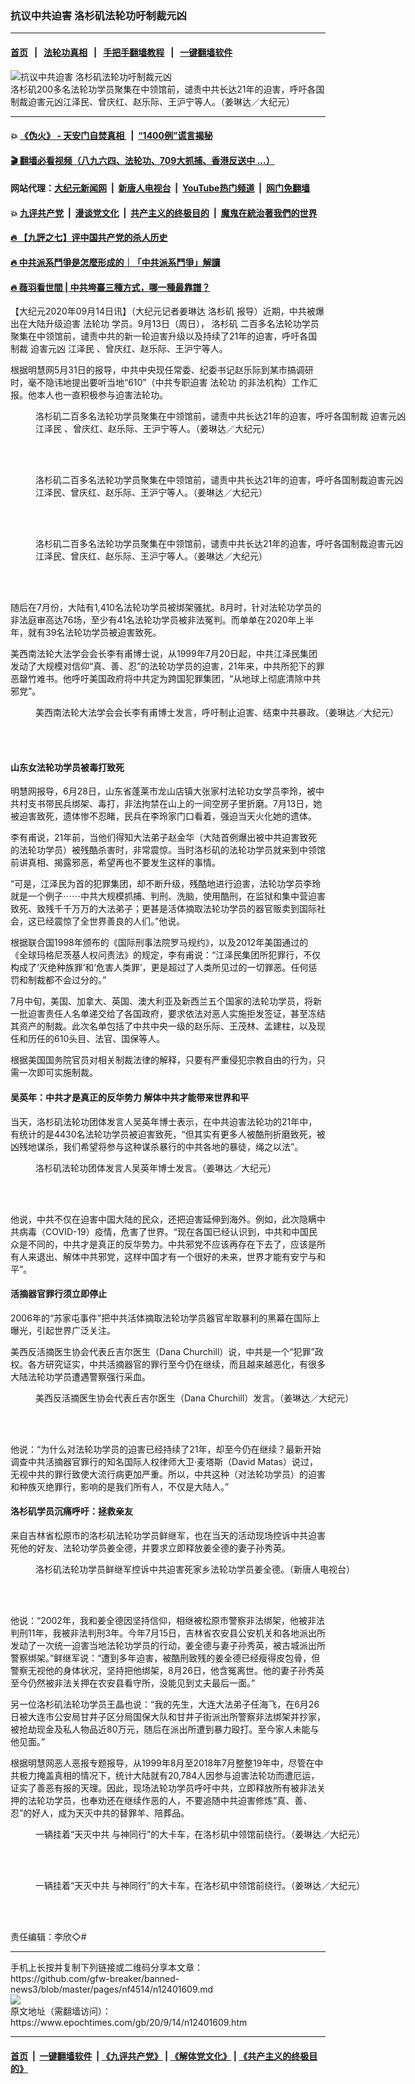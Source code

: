 ### 抗议中共迫害 洛杉矶法轮功吁制裁元凶
------------------------

#### [首页](https://github.com/gfw-breaker/banned-news3/blob/master/README.md) &nbsp;&nbsp;|&nbsp;&nbsp; [法轮功真相](https://github.com/begood0513/basic/blob/master/README.md)  &nbsp;&nbsp;|&nbsp;&nbsp; [手把手翻墙教程](https://github.com/gfw-breaker/guides/wiki)  &nbsp;&nbsp;|&nbsp;&nbsp; [一键翻墙软件](https://github.com/gfw-breaker/nogfw/blob/master/README.md)  



<div><img alt="抗议中共迫害 洛杉矶法轮功吁制裁元凶" class="attachment-djy_600_400 size-djy_600_400 wp-post-image" src="https://i.epochtimes.com/assets/uploads/2020/09/1-4-1-600x400.jpg"/>
<div class="caption">
 洛杉矶200多名法轮功学员聚集在中领馆前，谴责中共长达21年的迫害，呼吁各国制裁迫害元凶江泽民、曾庆红、赵乐际、王沪宁等人。（姜琳达／大纪元）
</div></div><hr/>

#### 💥 [《伪火》 - 天安门自焚真相 ](http://141.164.51.119:10000/videos/blog/weihuo.html)&nbsp; |&nbsp; [“1400例”谎言揭秘  ](http://141.164.51.119:10000/videos/blog/jiexi1400.html)

#### [ 🎬  翻墙必看视频（八九六四、法轮功、709大抓捕、香港反送中 ...）](https://github.com/gfw-breaker/links/blob/master/banned.md)

#### 网站代理：[大纪元新闻网](http://167.172.10.89:10080/gb/) &nbsp;|&nbsp; [新唐人电视台](http://167.172.10.89:8808/gb/)  &nbsp;|&nbsp; [YouTube热门频道](http://158.247.203.241/youtube.html) &nbsp;|&nbsp; [网门免翻墙](http://158.247.203.241:11000/show.aspx?name=ogHome)

#### 💥 [九评共产党](http://141.164.51.119:10000/videos/res/jiuping/)&nbsp; |&nbsp; [漫谈党文化](http://141.164.51.119:10000/videos/res/mtdwh/)&nbsp; |&nbsp; [共产主义的终极目的](http://141.164.51.119:10000/videos/res/zjmd/)&nbsp; |&nbsp; [魔鬼在統治著我們的世界](http://141.164.51.119:10000/videos/res/TheSpecter/)  

#### [ 🔥  【九評之七】评中国共产党的杀人历史](http://141.164.51.119:10000/videos/news/../res/jiuping/index.html)

#### [ 🔥  中共派系鬥爭是怎麼形成的｜「中共派系鬥爭」解讀](http://141.164.51.119:10000/videos/news/don02.html)

#### [ 🔥  薇羽看世間 | 中共垮臺三種方式，哪一種最靠譜？](http://141.164.51.119:10000/videos/news/weiyu01.html)

<div><p>
 【大纪元2020年09月14日讯】（大纪元记者姜琳达
 <ok href="https://www.epochtimes.com/gb/tag/%E6%B4%9B%E6%9D%89%E7%9F%B6.html">
  洛杉矶
 </ok>
 报导）近期，中共被爆出在大陆升级迫害
 <ok href="https://www.epochtimes.com/gb/tag/%E6%B3%95%E8%BD%AE%E5%8A%9F.html">
  法轮功
 </ok>
 学员。9月13日（周日），
 <ok href="https://www.epochtimes.com/gb/tag/%E6%B4%9B%E6%9D%89%E7%9F%B6.html">
  洛杉矶
 </ok>
 二百多名法轮功学员聚集在中领馆前，谴责中共的新一轮迫害升级以及持续了21年的迫害，呼吁各国制裁
 <ok href="https://www.epochtimes.com/gb/tag/%E8%BF%AB%E5%AE%B3%E5%85%83%E5%87%B6.html">
  迫害元凶
 </ok>
 <ok href="https://www.epochtimes.com/gb/tag/%E6%B1%9F%E6%B3%BD%E6%B0%91.html">
  江泽民
 </ok>
 、曾庆红、赵乐际、王沪宁等人。
</p>
<p>
 根据明慧网5月31日的报导，中共中央现任常委、纪委书记赵乐际到某市搞调研时，毫不隐讳地提出要听当地“610”（中共专职迫害
 <ok href="https://www.epochtimes.com/gb/tag/%E6%B3%95%E8%BD%AE%E5%8A%9F.html">
  法轮功
 </ok>
 的非法机构）工作汇报。他本人也一直积极参与迫害法轮功。
</p>
<figure class="wp-caption aligncenter" id="attachment_12401682" style="width: 600px">
 <ok href="https://i.epochtimes.com/assets/uploads/2020/09/2-4-1-e1600051443675.jpg">
  <img alt="" class="size-large wp-image-12401682" src="https://i.epochtimes.com/assets/uploads/2020/09/2-4-1-600x450.jpg"/>
 </ok>
 <br/><figcaption class="wp-caption-text">
  洛杉矶二百多名法轮功学员聚集在中领馆前，谴责中共长达21年的迫害，呼吁各国制裁
  <ok href="https://www.epochtimes.com/gb/tag/%E8%BF%AB%E5%AE%B3%E5%85%83%E5%87%B6.html">
   迫害元凶
  </ok>
  <ok href="https://www.epochtimes.com/gb/tag/%E6%B1%9F%E6%B3%BD%E6%B0%91.html">
   江泽民
  </ok>
  、曾庆红、赵乐际、王沪宁等人。（姜琳达／大纪元）
 </figcaption><br/>
</figure><br/>
<figure class="wp-caption aligncenter" id="attachment_12401695" style="width: 600px">
 <ok href="https://i.epochtimes.com/assets/uploads/2020/09/3-4-1.jpg">
  <img alt="" class="size-large wp-image-12401695" src="https://i.epochtimes.com/assets/uploads/2020/09/3-4-1-600x450.jpg"/>
 </ok>
 <br/><figcaption class="wp-caption-text">
  洛杉矶二百多名法轮功学员聚集在中领馆前，谴责中共长达21年的迫害，呼吁各国制裁迫害元凶江泽民、曾庆红、赵乐际、王沪宁等人。（姜琳达／大纪元）
 </figcaption><br/>
</figure><br/>
<figure class="wp-caption aligncenter" id="attachment_12401697" style="width: 600px">
 <ok href="https://i.epochtimes.com/assets/uploads/2020/09/4-4-1.jpg">
  <img alt="" class="size-large wp-image-12401697" src="https://i.epochtimes.com/assets/uploads/2020/09/4-4-1-600x450.jpg"/>
 </ok>
 <br/><figcaption class="wp-caption-text">
  洛杉矶二百多名法轮功学员聚集在中领馆前，谴责中共长达21年的迫害，呼吁各国制裁迫害元凶江泽民、曾庆红、赵乐际、王沪宁等人。（姜琳达／大纪元）
 </figcaption><br/>
</figure><br/>
<p>
 随后在7月份，大陆有1,410名法轮功学员被绑架骚扰。8月时，针对法轮功学员的非法庭审高达76场，至少有41名法轮功学员被非法冤判。而单单在2020年上半年，就有39名法轮功学员被迫害致死。
</p>
<p>
 美西南法轮大法学会会长李有甫博士说，从1999年7月20日起，中共江泽民集团发动了大规模对信仰“真、善、忍”的法轮功学员的迫害，21年来，中共所犯下的罪恶罄竹难书。他呼吁美国政府将中共定为跨国犯罪集团，“从地球上彻底清除中共邪党”。
</p>
<figure class="wp-caption aligncenter" id="attachment_12401701" style="width: 600px">
 <ok href="https://i.epochtimes.com/assets/uploads/2020/09/5-2-1.jpg">
  <img alt="" class="size-large wp-image-12401701" src="https://i.epochtimes.com/assets/uploads/2020/09/5-2-1-600x450.jpg"/>
 </ok>
 <br/><figcaption class="wp-caption-text">
  美西南法轮大法学会会长李有甫博士发言，呼吁制止迫害、结束中共暴政。（姜琳达／大纪元）
 </figcaption><br/>
</figure><br/>
<h4>
 山东女法轮功学员被毒打致死
</h4>
<p>
 明慧网报导，6月28日，山东省蓬莱市龙山店镇大张家村法轮功女学员李玲，被中共村支书带民兵绑架、毒打，非法拘禁在山上的一间空房子里折磨。7月13日，她被迫害致死，遗体惨不忍睹，民兵在李玲家门口看着，强迫当天火化她的遗体。
</p>
<p>
 李有甫说，21年前，当他们得知大法弟子赵金华（大陆首例爆出被中共迫害致死的法轮功学员）被残酷杀害时，非常震惊。当时洛杉矶的法轮功学员就来到中领馆前讲真相、揭露邪恶，希望再也不要发生这样的事情。
</p>
<p>
 “可是，江泽民为首的犯罪集团，却不断升级，残酷地进行迫害，法轮功学员李玲就是一个例子⋯⋯中共大规模抓捕、判刑、洗脑，使用酷刑，在监狱和集中营迫害致死、致残千千万万的大法弟子；更甚是活体摘取法轮功学员的器官贩卖到国际社会，这已经震惊了全世界善良的人们。”他说。
</p>
<p>
 根据联合国1998年颁布的《国际刑事法院罗马规约》，以及2012年美国通过的《全球玛格尼茨基人权问责法》的规定，李有甫说：“江泽民集团所犯罪行，不仅构成了‘灭绝种族罪’和‘危害人类罪’，更是超过了人类所见过的一切罪恶。任何惩罚和制裁都不会过分的。”
</p>
<p>
 7月中旬，美国、加拿大、英国、澳大利亚及新西兰五个国家的法轮功学员，将新一批迫害责任人名单递交给了各国政府，要求依法对恶人实施拒发签证，甚至冻结其资产的制裁。此次名单包括了中共中央一级的赵乐际、王茂林、孟建柱，以及现任和历任的610头目、法官、国保等人。
</p>
<p>
 根据美国国务院官员对相关制裁法律的解释，只要有严重侵犯宗教自由的行为，只需一次即可实施制裁。
</p>
<h4>
 吴英年：中共才是真正的反华势力 解体中共才能带来世界和平
</h4>
<p>
 当天，洛杉矶法轮功团体发言人吴英年博士表示，在中共迫害法轮功的21年中，有统计的是4430名法轮功学员被迫害致死，“但其实有更多人被酷刑折磨致死，被凶残地谋杀，我们希望将参与这种谋杀暴行的中共各地的暴徒，绳之以法”。
</p>
<figure class="wp-caption aligncenter" id="attachment_12401702" style="width: 600px">
 <ok href="https://i.epochtimes.com/assets/uploads/2020/09/6-2-1.jpg">
  <img alt="" class="size-large wp-image-12401702" src="https://i.epochtimes.com/assets/uploads/2020/09/6-2-1-600x450.jpg"/>
 </ok>
 <br/><figcaption class="wp-caption-text">
  洛杉矶法轮功团体发言人吴英年博士发言。（姜琳达／大纪元）
 </figcaption><br/>
</figure><br/>
<p>
 他说，中共不仅在迫害中国大陆的民众，还把迫害延伸到海外。例如，此次隐瞒中共病毒（COVID-19）疫情，危害了世界。“现在各国已经认识到，中共和中国民众是不同的，中共才是真正的反华势力。中共邪党不应该再存在下去了，应该是所有人来退出、解体中共邪党，这样中国才有一个很好的未来，世界才能有安宁与和平”。
</p>
<h4>
 活摘器官罪行须立即停止
</h4>
<p>
 2006年的“苏家屯事件”把中共活体摘取法轮功学员器官牟取暴利的黑幕在国际上曝光，引起世界广泛关注。
</p>
<p>
 美西反活摘医生协会代表丘吉尔医生（Dana Churchill）说，中共是一个“犯罪”政权。各方研究证实，中共活摘器官的罪行至今仍在继续，而且越来越恶化，有很多大陆法轮功学员遭遇警察强行采血。
</p>
<figure class="wp-caption aligncenter" id="attachment_12401704" style="width: 600px">
 <ok href="https://i.epochtimes.com/assets/uploads/2020/09/7-2-1.jpg">
  <img alt="" class="size-large wp-image-12401704" src="https://i.epochtimes.com/assets/uploads/2020/09/7-2-1-600x450.jpg"/>
 </ok>
 <br/><figcaption class="wp-caption-text">
  美西反活摘医生协会代表丘吉尔医生（Dana Churchill）发言。（姜琳达／大纪元）
 </figcaption><br/>
</figure><br/>
<p>
 他说：“为什么对法轮功学员的迫害已经持续了21年，却至今仍在继续？最新开始调查中共活摘器官罪行的知名国际人权律师大卫‧麦塔斯（David Matas）说过，无视中共的罪行致使大流行病更加严重。所以，中共这种（对法轮功学员）的迫害和种族灭绝罪行，影响的是我们所有人，不仅是大陆人。”
</p>
<h4>
 洛杉矶学员沉痛呼吁：拯救亲友
</h4>
<p>
 来自吉林省松原市的洛杉矶法轮功学员鲜继军，也在当天的活动现场控诉中共迫害死他的好友、法轮功学员姜全德，并要求立即释放姜全德的妻子孙秀英。
</p>
<figure class="wp-caption aligncenter" id="attachment_12401707" style="width: 600px">
 <ok href="https://i.epochtimes.com/assets/uploads/2020/09/10.png">
  <img alt="" class="size-large wp-image-12401707" src="https://i.epochtimes.com/assets/uploads/2020/09/10-600x332.png"/>
 </ok>
 <br/><figcaption class="wp-caption-text">
  洛杉矶法轮功学员鲜继军控诉中共迫害死家乡法轮功学员姜全德。（新唐人电视台）
 </figcaption><br/>
</figure><br/>
<p>
 他说：“2002年，我和姜全德因坚持信仰，相继被松原市警察非法绑架，他被非法判刑11年，我被非法判刑3年。今年7月15日，吉林省农安县公安机关和各地派出所发动了一次统一迫害当地法轮功学员的行动，姜全德与妻子孙秀英，被古城派出所警察绑架。”鲜继军说：“遭到多年迫害，被酷刑致残的姜全德已经瘦得皮包骨，但警察无视他的身体状况，坚持把他绑架，8月26日，他含冤离世。他的妻子孙秀英至今仍然被非法关押在农安县看守所，没能见到丈夫最后一面。”
</p>
<p>
 另一位洛杉矶法轮功学员王晶也说：“我的先生，大连大法弟子任海飞，在6月26日被大连市公安局甘井子区分局国保大队和甘井子街派出所警察非法绑架并抄家，被抢劫现金及私人物品近80万元，随后在派出所遭到暴力殴打。至今家人未能与他见面。”
</p>
<p>
 根据明慧网恶人恶报专题报导，从1999年8月至2018年7月整整19年中，尽管在中共极力掩盖真相的情况下，统计大陆就有20,784人因参与迫害法轮功而遭厄运，证实了善恶有报的天理。因此，现场法轮功学员呼吁中共，立即释放所有被非法关押的法轮功学员，也奉劝还在继续作恶的人，不要追随中共迫害修炼“真、善、忍”的好人，成为天灭中共的替罪羊、陪葬品。
</p>
<figure class="wp-caption aligncenter" id="attachment_12401713" style="width: 600px">
 <ok href="https://i.epochtimes.com/assets/uploads/2020/09/8-3-1.jpg">
  <img alt="" class="size-large wp-image-12401713" src="https://i.epochtimes.com/assets/uploads/2020/09/8-3-1-600x450.jpg"/>
 </ok>
 <br/><figcaption class="wp-caption-text">
  一辆挂着“天灭中共 与神同行”的大卡车，在洛杉矶中领馆前绕行。（姜琳达／大纪元）
 </figcaption><br/>
</figure><br/>
<figure class="wp-caption aligncenter" id="attachment_12401714" style="width: 600px">
 <ok href="https://i.epochtimes.com/assets/uploads/2020/09/9-1-1.jpg">
  <img alt="" class="size-large wp-image-12401714" src="https://i.epochtimes.com/assets/uploads/2020/09/9-1-1-600x450.jpg"/>
 </ok>
 <br/><figcaption class="wp-caption-text">
  一辆挂着“天灭中共 与神同行”的大卡车，在洛杉矶中领馆前绕行。（姜琳达／大纪元）
 </figcaption><br/>
</figure><br/>
<p>
 责任编辑：李欣◇#
</p>
</div>
<hr/>
手机上长按并复制下列链接或二维码分享本文章：<br/>
https://github.com/gfw-breaker/banned-news3/blob/master/pages/nf4514/n12401609.md <br/>
<a href='https://github.com/gfw-breaker/banned-news3/blob/master/pages/nf4514/n12401609.md'><img src='https://github.com/gfw-breaker/banned-news3/blob/master/pages/nf4514/n12401609.md.png'/></a> <br/>
原文地址（需翻墙访问）：https://www.epochtimes.com/gb/20/9/14/n12401609.htm


------------------------
#### [首页](https://github.com/gfw-breaker/banned-news3/blob/master/README.md) &nbsp;|&nbsp; [一键翻墙软件](https://github.com/gfw-breaker/nogfw/blob/master/README.md) &nbsp;| [《九评共产党》](https://github.com/gfw-breaker/9ping.md/blob/master/README.md#九评之一评共产党是什么) | [《解体党文化》](https://github.com/gfw-breaker/jtdwh.md/blob/master/README.md) | [《共产主义的终极目的》](https://github.com/gfw-breaker/gczydzjmd.md/blob/master/README.md)


<img src='http://gfw-breaker.win/banned-news3/pages/nf4514/n12401609.md' width='0px' height='0px'/>